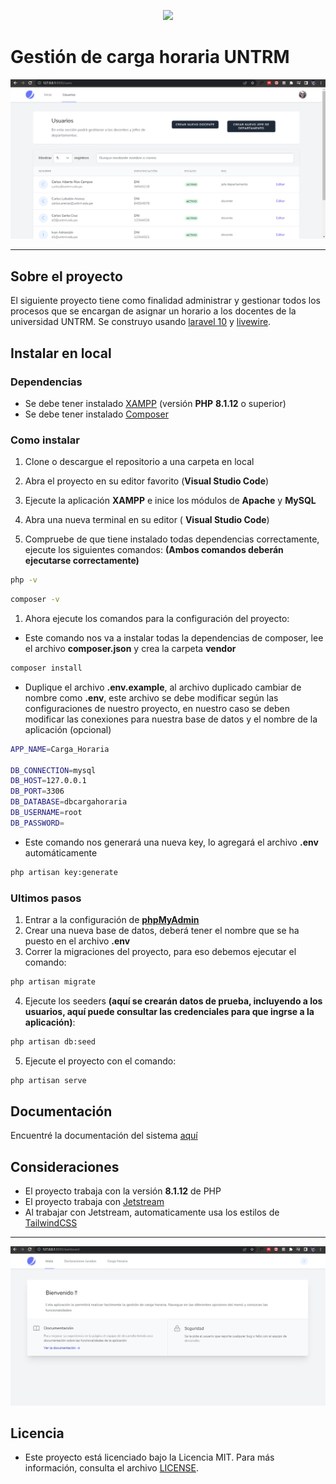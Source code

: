 <p align="center"><a href="#" target="_blank"><img src="https://avatars.githubusercontent.com/u/51960834?s=100"></a></p>

# Gestión de carga horaria UNTRM
![Img](https://github.com/SakNoelCode/Imagenes_Proyectos/blob/master/Captura%20de%20pantalla%20(5).png)

------------

## Sobre el proyecto
El siguiente proyecto tiene como finalidad administrar y gestionar todos los procesos que se encargan de asignar un horario a los docentes de la universidad UNTRM. Se construyo usando [laravel 10](https://laravel.com/docs/10.x "laravel 9") y [livewire](https://laravel-livewire.com/docs/2.x/quickstart "livewire").

## Instalar en local
### Dependencias
- Se debe tener instalado [XAMPP](https://www.apachefriends.org/es/download.html "XAMPP") (versión **PHP** **8.1.12** o superior)  
- Se debe tener instalado [Composer](https://getcomposer.org/download/ "Composer")

### Como instalar
1. Clone o descargue el repositorio a una carpeta en local

1. Abra el proyecto en su editor favorito (**Visual Studio Code**)

1. Ejecute la aplicación **XAMPP** e inice los módulos de **Apache** y **MySQL**

1. Abra una nueva terminal en su editor ( **Visual Studio Code**)

1. Compruebe de que tiene instalado todas dependencias correctamente, ejecute los siguientes comandos: **(Ambos comandos deberán ejecutarse correctamente)**
```bash
php -v
```
```bash
composer -v
```

1. Ahora ejecute los comandos para la configuración del proyecto:

- Este comando nos va a instalar todas la dependencias de composer, lee el archivo **composer.json** y crea la carpeta **vendor**
```bash
composer install
```
- Duplique el archivo **.env.example**, al archivo duplicado cambiar de nombre como **.env**, este archivo se debe modificar según las configuraciones de nuestro proyecto, en nuestro caso se deben modificar las conexiones para nuestra base de datos y el nombre de la aplicación (opcional)
```bash
APP_NAME=Carga_Horaria

DB_CONNECTION=mysql
DB_HOST=127.0.0.1
DB_PORT=3306
DB_DATABASE=dbcargahoraria
DB_USERNAME=root
DB_PASSWORD=
```
- Este comando nos generará una nueva key, lo agregará el archivo **.env** automáticamente
```bash
php artisan key:generate 
```
### Ultimos pasos
1. Entrar a la configuración de **[phpMyAdmin](http://localhost/phpmyadmin/ "phpMyAdmin")**
2. Crear una nueva base de datos, deberá tener el nombre que se ha puesto en el archivo **.env**
3. Correr la migraciones del proyecto, para eso debemos ejecutar el comando:
```bash
php artisan migrate
```
4. Ejecute los seeders **(aquí se crearán datos de prueba, incluyendo a los usuarios, aquí puede consultar las credenciales para que ingrse a la aplicación)**:
```bash
php artisan db:seed
```
5. Ejecute el proyecto con el comando:
```bash
php artisan serve
```

## Documentación
Encuentré la documentación del sistema [aquí](https://universityproyectx.blogspot.com/2023/05/proyecto-de-carga-horaria-para-la-untrm.html "aquí")

## Consideraciones
- El proyecto trabaja con la versión **8.1.12** de PHP
- El proyecto trabaja con [Jetstream](https://jetstream.laravel.com/3.x/introduction.html)
- Al trabajar con Jetstream, automaticamente usa los estilos de [TailwindCSS](https://tailwindcss.com/docs/installation) 

------------
![Img](https://github.com/SakNoelCode/Imagenes_Proyectos/blob/master/Captura%20de%20pantalla%20(6).png)

## Licencia
- Este proyecto está licenciado bajo la Licencia MIT. Para más información, consulta el archivo [LICENSE](LICENSE).





